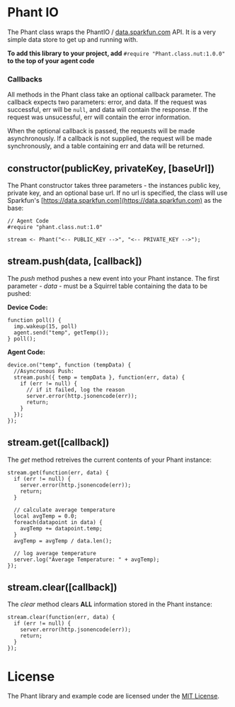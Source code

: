 Phant IO
=========
The Phant class wraps the PhantIO / [data.sparkfun.com](https://data.sparkfun.com) API. It is a very simple data store to get up and running with.

**To add this library to your project, add** `#require "Phant.class.nut:1.0.0"` **to the top of your agent code**

### Callbacks
All methods in the Phant class take an optional callback parameter. The callback expects two parameters: error, and data. If the request was successful, err will be ```null```, and data will contain the response. If the request was unsucessful, err will contain the error information.

When the optional callback is passed, the requests will be made asynchronously. If a callback is not supplied, the request will be made synchronously, and a table containing err and data will be returned.

## constructor(publicKey, privateKey, [baseUrl])
The Phant constructor takes three parameters - the instances public key, private key, and an optional base url. If no url is specified, the class will use Sparkfun's [https://data.sparkfun.com](https://data.sparkfun.com) as the base:

```squirrel
// Agent Code
#require "phant.class.nut:1.0"

stream <- Phant("<-- PUBLIC_KEY -->", "<-- PRIVATE_KEY -->");
```

## stream.push(data, [callback])
The *push* method pushes a new event into your Phant instance. The first parameter - *data* - must be a Squirrel table containing the data to be pushed:

**Device Code:**
```squirrel
function poll() {
  imp.wakeup(15, poll)
  agent.send("temp", getTemp());
} poll();
```

**Agent Code:**
```squirrel
device.on("temp", function (tempData) {
  //Asyncronous Push:
  stream.push({ temp = tempData }, function(err, data) {
    if (err != null) {
      // if it failed, log the reason
      server.error(http.jsonencode(err));
      return;
    }
  });
});
```

## stream.get([callback])
The *get* method retreives the current contents of your Phant instance:

```squirrel
stream.get(function(err, data) {
  if (err != null) {
    server.error(http.jsonencode(err));
    return;
  }

  // calculate average temperature
  local avgTemp = 0.0;
  foreach(datapoint in data) {
    avgTemp += datapoint.temp;
  }
  avgTemp = avgTemp / data.len();

  // log average temperature
  server.log("Average Temperature: " + avgTemp);
});
```

## stream.clear([callback])
The *clear* method clears **ALL** information stored in the Phant instance:

```squirrel
stream.clear(function(err, data) {
  if (err != null) {
    server.error(http.jsonencode(err));
    return;
  }
});
```

# License
The Phant library and example code are licensed under the [MIT License](./LICENSE).
